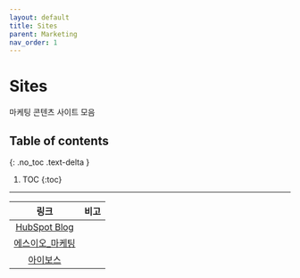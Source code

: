 ```yaml
---
layout: default
title: Sites
parent: Marketing
nav_order: 1
---
```


# Sites
마케팅 콘텐츠 사이트 모음

## Table of contents
{: .no_toc .text-delta }

1. TOC
{:toc}

---

|링크|비고|
|:--:|--|
|[HubSpot Blog](https://blog.hubspot.com/?hubs_content=blog.hubspot.com%2Fmarketing%2Fcompetitive-analysis-kit&hubs_content-cta=null)||
|[에스이오_마케팅](https://seo-marketing.co.kr/)||
|[아이보스](https://www.i-boss.co.kr/)||
